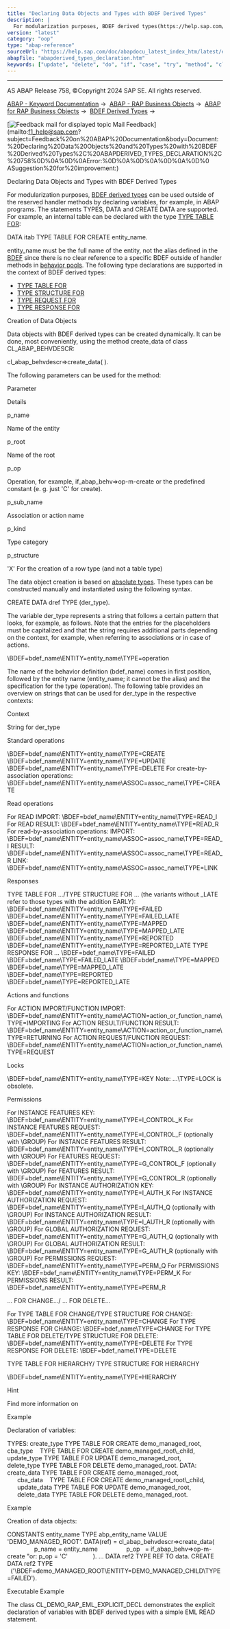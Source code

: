 ```yaml
---
title: "Declaring Data Objects and Types with BDEF Derived Types"
description: |
  For modularization purposes, BDEF derived types(https://help.sap.com/doc/abapdocu_latest_index_htm/latest/en-US/abenrap_derived_type_glosry.htm 'Glossary Entry') can be used outside of the reserved handler methods by declaring variables, for example, in ABAP programs. The statements TYPES, DATA an
version: "latest"
category: "oop"
type: "abap-reference"
sourceUrl: "https://help.sap.com/doc/abapdocu_latest_index_htm/latest/en-US/abapderived_types_declaration.htm"
abapFile: "abapderived_types_declaration.htm"
keywords: ["update", "delete", "do", "if", "case", "try", "method", "class", "data", "types", "internal-table", "abapderived", "declaration"]
---
```


* * *

AS ABAP Release 758, ©Copyright 2024 SAP SE. All rights reserved.

[ABAP - Keyword Documentation](https://help.sap.com/doc/abapdocu_latest_index_htm/latest/en-US/abenabap.htm) →  [ABAP - RAP Business Objects](https://help.sap.com/doc/abapdocu_latest_index_htm/latest/en-US/abenabap_rap.htm) →  [ABAP for RAP Business Objects](https://help.sap.com/doc/abapdocu_latest_index_htm/latest/en-US/abenabap_for_rap_bos.htm) →  [BDEF Derived Types](https://help.sap.com/doc/abapdocu_latest_index_htm/latest/en-US/abenrpm_derived_types.htm) → 

 [![](Mail.gif?object=Mail.gif "Feedback mail for displayed topic") Mail Feedback](mailto:f1_help@sap.com?subject=Feedback%20on%20ABAP%20Documentation&body=Document:%20Declaring%20Data%20Objects%20and%20Types%20with%20BDEF%20Derived%20Types%2C%20ABAPDERIVED_TYPES_DECLARATION%2C%20758%0D%0A%0D%0AError:%0D%0A%0D%0A%0D%0A%0D%0
ASuggestion%20for%20improvement:)

Declaring Data Objects and Types with BDEF Derived Types

For modularization purposes, [BDEF derived types](https://help.sap.com/doc/abapdocu_latest_index_htm/latest/en-US/abenrap_derived_type_glosry.htm "Glossary Entry") can be used outside of the reserved handler methods by declaring variables, for example, in ABAP programs. The statements TYPES, DATA and CREATE DATA are supported. For example, an internal table can be declared with the type [TYPE TABLE FOR](https://help.sap.com/doc/abapdocu_latest_index_htm/latest/en-US/abaptype_table_for.htm):

DATA itab TYPE TABLE FOR CREATE entity\_name.

entity\_name must be the full name of the entity, not the alias defined in the [BDEF](https://help.sap.com/doc/abapdocu_latest_index_htm/latest/en-US/abencds_behavior_definition_glosry.htm "Glossary Entry") since there is no clear reference to a specific BDEF outside of handler methods in [behavior pools](https://help.sap.com/doc/abapdocu_latest_index_htm/latest/en-US/abenbehavior_pool_glosry.htm "Glossary Entry"). The following type declarations are supported in the context of BDEF derived types:

-   [TYPE TABLE FOR](https://help.sap.com/doc/abapdocu_latest_index_htm/latest/en-US/abaptype_table_for.htm)
-   [TYPE STRUCTURE FOR](https://help.sap.com/doc/abapdocu_latest_index_htm/latest/en-US/abaptype_structure_for.htm)
-   [TYPE REQUEST FOR](https://help.sap.com/doc/abapdocu_latest_index_htm/latest/en-US/abaptype_request_for.htm)
-   [TYPE RESPONSE FOR](https://help.sap.com/doc/abapdocu_latest_index_htm/latest/en-US/abaptype_response_for.htm)

Creation of Data Objects

Data objects with BDEF derived types can be created dynamically. It can be done, most conveniently, using the method create\_data of class CL\_ABAP\_BEHVDESCR:

cl\_abap\_behvdescr=>create\_data( ).

The following parameters can be used for the method:

Parameter

Details

p\_name

Name of the entity

p\_root

Name of the root

p\_op

Operation,
for example, if\_abap\_behv=>op-m-create or the predefined constant (e. g. just 'C' for create).

p\_sub\_name

Association or action name

p\_kind

Type category

p\_structure

'X'
For the creation of a row type (and not a table type)

The data object creation is based on [absolute types](https://help.sap.com/doc/abapdocu_latest_index_htm/latest/en-US/abenabsolute_typename_glosry.htm "Glossary Entry"). These types can be constructed manually and instantiated using the following syntax.

CREATE DATA dref TYPE (der\_type).

The variable der\_type represents a string that follows a certain pattern that looks, for example, as follows. Note that the entries for the placeholders must be capitalized and that the string requires additional parts depending on the context, for example, when referring to associations or in case of actions.

\\BDEF=bdef\_name\\ENTITY=entity\_name\\TYPE=operation

The name of the behavior definition (bdef\_name) comes in first position, followed by the entity name (entity\_name; it cannot be the alias) and the specification for the type (operation). The following table provides an overview on strings that can be used for der\_type in the respective contexts:

Context

String for der\_type

Standard operations

\\BDEF=bdef\_name\\ENTITY=entity\_name\\TYPE=CREATE
\\BDEF=bdef\_name\\ENTITY=entity\_name\\TYPE=UPDATE
\\BDEF=bdef\_name\\ENTITY=entity\_name\\TYPE=DELETE
For create-by-association operations: \\BDEF=bdef\_name\\ENTITY=entity\_name\\ASSOC=assoc\_name\\TYPE=CREATE

Read operations

For READ IMPORT:
\\BDEF=bdef\_name\\ENTITY=entity\_name\\TYPE=READ\_I
For READ RESULT:
\\BDEF=bdef\_name\\ENTITY=entity\_name\\TYPE=READ\_R
For read-by-association operations:
IMPORT:
\\BDEF=bdef\_name\\ENTITY=entity\_name\\ASSOC=assoc\_name\\TYPE=READ\_I
RESULT:
\\BDEF=bdef\_name\\ENTITY=entity\_name\\ASSOC=assoc\_name\\TYPE=READ\_R
LINK:
\\BDEF=bdef\_name\\ENTITY=entity\_name\\ASSOC=assoc\_name\\TYPE=LINK

Responses

TYPE TABLE FOR .../TYPE STRUCTURE FOR ... (the variants without \_LATE refer to those types with the addition EARLY):
\\BDEF=bdef\_name\\ENTITY=entity\_name\\TYPE=FAILED
\\BDEF=bdef\_name\\ENTITY=entity\_name\\TYPE=FAILED\_LATE
\\BDEF=bdef\_name\\ENTITY=entity\_name\\TYPE=MAPPED
\\BDEF=bdef\_name\\ENTITY=entity\_name\\TYPE=MAPPED\_LATE
\\BDEF=bdef\_name\\ENTITY=entity\_name\\TYPE=REPORTED \\BDEF=bdef\_name\\ENTITY=entity\_name\\TYPE=REPORTED\_LATE
TYPE RESPONSE FOR ...
\\BDEF=bdef\_name\\TYPE=FAILED
\\BDEF=bdef\_name\\TYPE=FAILED\_LATE
\\BDEF=bdef\_name\\TYPE=MAPPED
\\BDEF=bdef\_name\\TYPE=MAPPED\_LATE
\\BDEF=bdef\_name\\TYPE=REPORTED
\\BDEF=bdef\_name\\TYPE=REPORTED\_LATE

Actions and functions

For ACTION IMPORT/FUNCTION IMPORT:
\\BDEF=bdef\_name\\ENTITY=entity\_name\\ACTION=action\_or\_function\_name\\TYPE=IMPORTING
For ACTION RESULT/FUNCTION RESULT:
\\BDEF=bdef\_name\\ENTITY=entity\_name\\ACTION=action\_or\_function\_name\\TYPE=RETURNING
For ACTION REQUEST/FUNCTION REQUEST:
\\BDEF=bdef\_name\\ENTITY=entity\_name\\ACTION=action\_or\_function\_name\\TYPE=REQUEST

Locks

\\BDEF=bdef\_name\\ENTITY=entity\_name\\TYPE=KEY
Note: ...\\TYPE=LOCK is obsolete.

Permissions

For INSTANCE FEATURES KEY:
\\BDEF=bdef\_name\\ENTITY=entity\_name\\TYPE=I\_CONTROL\_K
For INSTANCE FEATURES REQUEST:
\\BDEF=bdef\_name\\ENTITY=entity\_name\\TYPE=I\_CONTROL\_F (optionally with \\GROUP)
For INSTANCE FEATURES RESULT:
\\BDEF=bdef\_name\\ENTITY=entity\_name\\TYPE=I\_CONTROL\_R (optionally with \\GROUP)
For FEATURES REQUEST:
\\BDEF=bdef\_name\\ENTITY=entity\_name\\TYPE=G\_CONTROL\_F (optionally with \\GROUP)
For FEATURES RESULT:
\\BDEF=bdef\_name\\ENTITY=entity\_name\\TYPE=G\_CONTROL\_R (optionally with \\GROUP)
For INSTANCE AUTHORIZATION KEY:
\\BDEF=bdef\_name\\ENTITY=entity\_name\\TYPE=I\_AUTH\_K
For INSTANCE AUTHORIZATION REQUEST:
\\BDEF=bdef\_name\\ENTITY=entity\_name\\TYPE=I\_AUTH\_Q (optionally with \\GROUP)
For INSTANCE AUTHORIZATION RESULT:
\\BDEF=bdef\_name\\ENTITY=entity\_name\\TYPE=I\_AUTH\_R (optionally with \\GROUP)
For GLOBAL AUTHORIZATION REQUEST:
\\BDEF=bdef\_name\\ENTITY=entity\_name\\TYPE=G\_AUTH\_Q (optionally with \\GROUP)
For GLOBAL AUTHORIZATION RESULT:
\\BDEF=bdef\_name\\ENTITY=entity\_name\\TYPE=G\_AUTH\_R (optionally with \\GROUP)
For PERMISSIONS REQUEST:
\\BDEF=bdef\_name\\ENTITY=entity\_name\\TYPE=PERM\_Q
For PERMISSIONS KEY:
\\BDEF=bdef\_name\\ENTITY=entity\_name\\TYPE=PERM\_K
For PERMISSIONS RESULT:
\\BDEF=bdef\_name\\ENTITY=entity\_name\\TYPE=PERM\_R

... FOR CHANGE.../
... FOR DELETE...

For TYPE TABLE FOR CHANGE/TYPE STRUCTURE FOR CHANGE:
\\BDEF=bdef\_name\\ENTITY=entity\_name\\TYPE=CHANGE
For TYPE RESPONSE FOR CHANGE:
\\BDEF=bdef\_name\\TYPE=CHANGE
For TYPE TABLE FOR DELETE/TYPE STRUCTURE FOR DELETE:
\\BDEF=bdef\_name\\ENTITY=entity\_name\\TYPE=DELETE
For TYPE RESPONSE FOR DELETE:
\\BDEF=bdef\_name\\TYPE=DELETE

TYPE TABLE FOR HIERARCHY/
TYPE STRUCTURE FOR HIERARCHY

\\BDEF=bdef\_name\\ENTITY=entity\_name\\TYPE=HIERARCHY

Hint

Find more information on

Example

Declaration of variables:

TYPES: create\_type TYPE TABLE FOR CREATE demo\_managed\_root,
       cba\_type    TYPE TABLE FOR CREATE demo\_managed\_root\\\_child,
       update\_type TYPE TABLE FOR UPDATE demo\_managed\_root,
       delete\_type TYPE TABLE FOR DELETE demo\_managed\_root.
DATA: create\_data TYPE TABLE FOR CREATE demo\_managed\_root,
      cba\_data    TYPE TABLE FOR CREATE demo\_managed\_root\\\_child,
      update\_data TYPE TABLE FOR UPDATE demo\_managed\_root,
      delete\_data TYPE TABLE FOR DELETE demo\_managed\_root.

Example

Creation of data objects:

CONSTANTS entity\_name TYPE abp\_entity\_name VALUE 'DEMO\_MANAGED\_ROOT'.
DATA(ref) = cl\_abap\_behvdescr=>create\_data(
                p\_name = entity\_name
                p\_op   = if\_abap\_behv=>op-m-create "or: p\_op = 'C'
              ).
...
DATA ref2 TYPE REF TO data.
CREATE DATA ref2 TYPE
  ('\\BDEF=demo\_MANAGED\_ROOT\\ENTITY=DEMO\_MANAGED\_CHILD\\TYPE=FAILED').

Executable Example

The class CL\_DEMO\_RAP\_EML\_EXPLICIT\_DECL demonstrates the explicit declaration of variables with BDEF derived types with a simple EML READ statement.